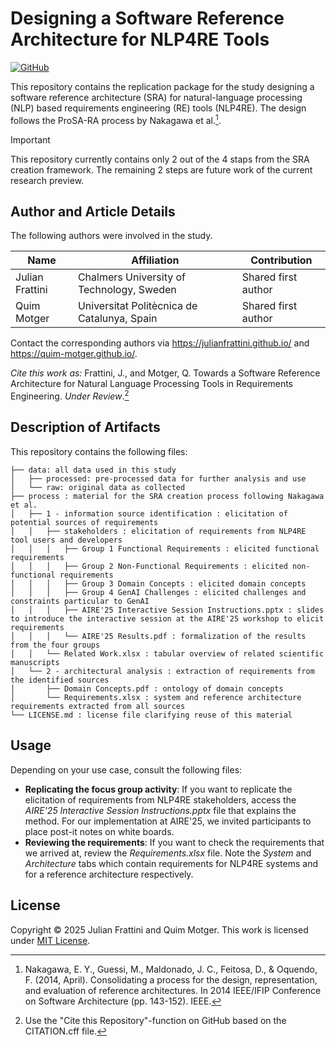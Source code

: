 # Designing a Software Reference Architecture for NLP4RE Tools

[![GitHub](https://img.shields.io/github/license/airera/study-sra)](./LICENSE)
<!-- [![DOI](https://zenodo.org/badge/702902445.svg)](https://zenodo.org/doi/10.5281/zenodo.10423665)
[![arXiv](https://img.shields.io/badge/arXiv-2401.01154-b31b1b.svg)](https://arxiv.org/abs/2401.01154) -->

This repository contains the replication package for the study designing a software reference architecture (SRA) for natural-language processing (NLP) based requirements engineering (RE) tools (NLP4RE).
The design follows the ProSA-RA process by Nakagawa et al.[^1].

> [!important]
> This repository currently contains only 2 out of the 4 staps from the SRA creation framework.
> The remaining 2 steps are future work of the current research preview.

## Author and Article Details

The following authors were involved in the study.

| Name | Affiliation | Contribution |
|---|---|---|
| Julian Frattini | Chalmers University of Technology, Sweden | Shared first author |
| Quim Motger | Universitat Politècnica de Catalunya, Spain | Shared first author |

Contact the corresponding authors via https://julianfrattini.github.io/ and https://quim-motger.github.io/.

*Cite this work as:* Frattini, J., and Motger, Q. Towards a Software Reference Architecture for Natural Language Processing Tools in Requirements Engineering. _Under Review_.[^2]

## Description of Artifacts

This repository contains the following files:

```
├── data: all data used in this study
│   ├── processed: pre-processed data for further analysis and use
│   └── raw: original data as collected
├── process : material for the SRA creation process following Nakagawa et al.
│   ├── 1 - information source identification : elicitation of potential sources of requirements
│   │   ├── stakeholders : elicitation of requirements from NLP4RE tool users and developers
│   │   │   ├── Group 1 Functional Requirements : elicited functional requirements
│   │   │   ├── Group 2 Non-Functional Requirements : elicited non-functional requirements
│   │   │   ├── Group 3 Domain Concepts : elicited domain concepts
│   │   │   ├── Group 4 GenAI Challenges : elicited challenges and constraints particular to GenAI
│   │   │   ├── AIRE'25 Interactive Session Instructions.pptx : slides to introduce the interactive session at the AIRE'25 workshop to elicit requirements
│   │   │   └── AIRE'25 Results.pdf : formalization of the results from the four groups
│   │   └── Related Work.xlsx : tabular overview of related scientific manuscripts
│   └── 2 - architectural analysis : extraction of requirements from the identified sources
│       ├── Domain Concepts.pdf : ontology of domain concepts
│       └── Requirements.xlsx : system and reference architecture requirements extracted from all sources
└── LICENSE.md : license file clarifying reuse of this material
```

## Usage

Depending on your use case, consult the following files:

- **Replicating the focus group activity**: If you want to replicate the elicitation of requirements from NLP4RE stakeholders, access the *AIRE'25 Interactive Session Instructions.pptx* file that explains the method. For our implementation at AIRE'25, we invited participants to place post-it notes on white boards.
- **Reviewing the requirements**: If you want to check the requirements that we arrived at, review the *Requirements.xlsx* file. Note the *System* and *Architecture* tabs which contain requirements for NLP4RE systems and for a reference architecture respectively.

## License

Copyright © 2025 Julian Frattini and Quim Motger.
This work is licensed under [MIT License](./LICENSE).

[^1]: Nakagawa, E. Y., Guessi, M., Maldonado, J. C., Feitosa, D., & Oquendo, F. (2014, April). Consolidating a process for the design, representation, and evaluation of reference architectures. In 2014 IEEE/IFIP Conference on Software Architecture (pp. 143-152). IEEE.
[^2]: Use the "Cite this Repository"-function on GitHub based on the CITATION.cff file.